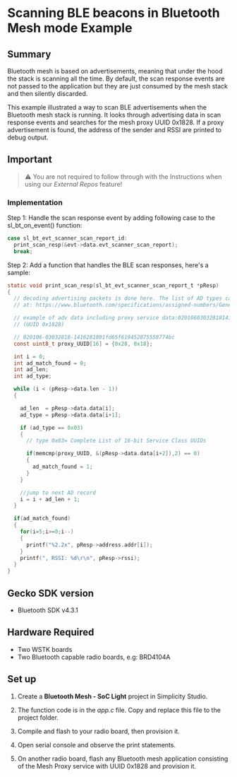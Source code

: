 # Scanning BLE beacons in Bluetooth Mesh mode Example

## Summary ##

Bluetooth mesh is based on advertisements, meaning that under the hood the stack is scanning all the time. By default, the scan response events are not passed to the application but they are just consumed by the mesh stack and then silently discarded.

This example illustrated a way to scan BLE advertisements when the Bluetooth mesh stack is running. It looks through advertising data in scan response events and searches for the mesh proxy UUID 0x1828. If a proxy advertisement is found, the address of the sender and RSSI are printed to debug output.

## Important

> ⚠ You are not required to follow through with the Instructions when using our *External Repos* feature!

### Implementation 

Step 1: Handle the scan response event by adding following case to the sl_bt_on_event() function:
```C
case sl_bt_evt_scanner_scan_report_id:  
  print_scan_resp(&evt->data.evt_scanner_scan_report);  
  break;
```
Step 2: Add a function that handles the BLE scan responses, here's a sample:   
```C
static void print_scan_resp(sl_bt_evt_scanner_scan_report_t *pResp)
{  
  // decoding advertising packets is done here. The list of AD types can be found
  // at: https://www.bluetooth.com/specifications/assigned-numbers/Generic-Access-Profile

  // example of adv data including proxy service data:020106030328181416281801fd65f619452875558774bc
  // (UUID 0x1828)

  // 020106-03032818-1416281801fd65f619452875558774bc
  const uint8_t proxy_UUID[16] = {0x28, 0x18};

  int i = 0;
  int ad_match_found = 0;
  int ad_len;
  int ad_type;

  while (i < (pResp->data.len - 1))
  {

    ad_len  = pResp->data.data[i];
    ad_type = pResp->data.data[i+1];

    if (ad_type == 0x03)
    {
      // type 0x03= Complete List of 16-bit Service Class UUIDs

      if(memcmp(proxy_UUID, &(pResp->data.data[i+2]),2) == 0)
      {
        ad_match_found = 1;
      }
    }

    //jump to next AD record
    i = i + ad_len + 1;
  }

  if(ad_match_found)
  {
    for(i=5;i>=0;i--)
    {
      printf("%2.2x", pResp->address.addr[i]);
    }  
    printf(", RSSI: %d\r\n", pResp->rssi);
  }
}
```

## Gecko SDK version ##

- Bluetooth SDK v4.3.1

## Hardware Required ##

- Two WSTK boards
- Two Bluetooth capable radio boards, e.g: BRD4104A

## Set up ##

1. Create a **Bluetooth Mesh - SoC Light** project in Simplicity Studio.

2. The function code is in the *app.c* file. Copy and replace this file to the project folder.

3. Compile and flash to your radio board, then provision it.

4. Open serial console and observe the print statements.

5. On another radio board, flash any Bluetooth mesh application consisting of the Mesh Proxy service with UUID 0x1828 and provision it.
